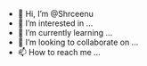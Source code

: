 - 👋 Hi, I’m @Shrceenu
- 👀 I’m interested in ...
- 🌱 I’m currently learning ...
- 💞️ I’m looking to collaborate on ...
- 📫 How to reach me ...

<!---
Shrceenu/Shrceenu is a ✨ special ✨ repository because its `README.md` (this file) appears on your GitHub profile.
You can click the Preview link to take a look at your changes.
--->
